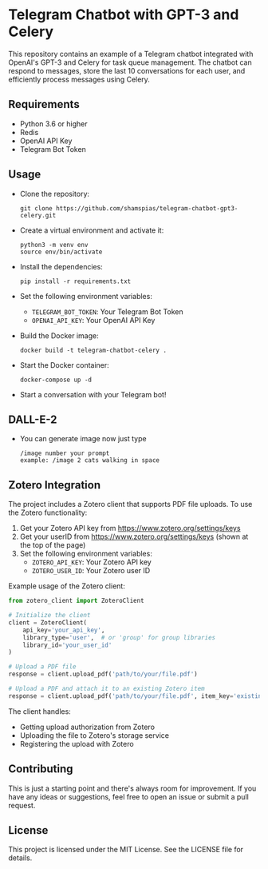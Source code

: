 # Telegram Chatbot with GPT-3 and Celery
This repository contains an example of a Telegram chatbot integrated with OpenAI's GPT-3 and Celery for task queue management. The chatbot can respond to messages, store the last 10 conversations for each user, and efficiently process messages using Celery.

## Requirements

- Python 3.6 or higher
- Redis
- OpenAI API Key
- Telegram Bot Token

## Usage

- Clone the repository:
   ```
  git clone https://github.com/shamspias/telegram-chatbot-gpt3-celery.git
  ```
- Create a virtual environment and activate it:
    ```
    python3 -m venv env
    source env/bin/activate
    ```
- Install the dependencies:
    ```
    pip install -r requirements.txt
    ```
- Set the following environment variables:
   - `TELEGRAM_BOT_TOKEN`: Your Telegram Bot Token
   - `OPENAI_API_KEY`: Your OpenAI API Key

- Build the Docker image:
    ```
    docker build -t telegram-chatbot-celery .
    ```

- Start the Docker container:
    ```
    docker-compose up -d
    ```

- Start a conversation with your Telegram bot!


## DALL-E-2

- You can generate image now just type
   ```
  /image number your prompt
  example: /image 2 cats walking in space
  ```

## Zotero Integration

The project includes a Zotero client that supports PDF file uploads. To use the Zotero functionality:

1. Get your Zotero API key from https://www.zotero.org/settings/keys
2. Get your userID from https://www.zotero.org/settings/keys (shown at the top of the page)
3. Set the following environment variables:
   - `ZOTERO_API_KEY`: Your Zotero API key
   - `ZOTERO_USER_ID`: Your Zotero user ID

Example usage of the Zotero client:

```python
from zotero_client import ZoteroClient

# Initialize the client
client = ZoteroClient(
    api_key='your_api_key',
    library_type='user',  # or 'group' for group libraries
    library_id='your_user_id'
)

# Upload a PDF file
response = client.upload_pdf('path/to/your/file.pdf')

# Upload a PDF and attach it to an existing Zotero item
response = client.upload_pdf('path/to/your/file.pdf', item_key='existing_item_key')
```

The client handles:
- Getting upload authorization from Zotero
- Uploading the file to Zotero's storage service
- Registering the upload with Zotero

## Contributing

This is just a starting point and there's always room for improvement. If you have any ideas or suggestions, feel free to open an issue or submit a pull request.

## License
This project is licensed under the MIT License. See the LICENSE file for details.
